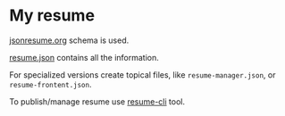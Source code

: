 # My resume

[jsonresume.org](https://jsonresume.org/schema/) schema is used.

[resume.json](resume.json) contains all the information.

For specialized versions create topical files, like `resume-manager.json`, or `resume-frontent.json`.

To publish/manage resume use [resume-cli](https://www.npmjs.com/package/resume-cli) tool.